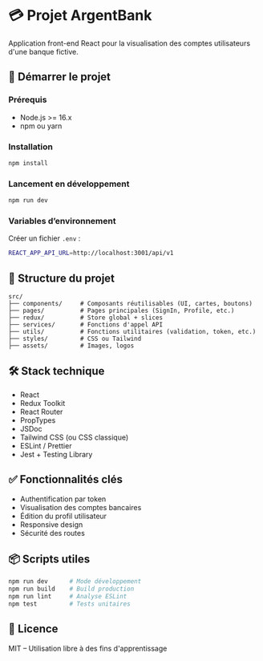 # 💳 Projet ArgentBank

Application front-end React pour la visualisation des comptes utilisateurs d'une banque fictive.

## 🚀 Démarrer le projet

### Prérequis

- Node.js >= 16.x
- npm ou yarn

### Installation

```bash
npm install
```

### Lancement en développement

```bash
npm run dev
```

### Variables d’environnement

Créer un fichier `.env` :

```bash
REACT_APP_API_URL=http://localhost:3001/api/v1
```

## 📁 Structure du projet

```
src/
├── components/     # Composants réutilisables (UI, cartes, boutons)
├── pages/          # Pages principales (SignIn, Profile, etc.)
├── redux/          # Store global + slices
├── services/       # Fonctions d'appel API
├── utils/          # Fonctions utilitaires (validation, token, etc.)
├── styles/         # CSS ou Tailwind
├── assets/         # Images, logos
```

## 🛠 Stack technique

- React
- Redux Toolkit
- React Router
- PropTypes
- JSDoc
- Tailwind CSS (ou CSS classique)
- ESLint / Prettier
- Jest + Testing Library

## ✅ Fonctionnalités clés

- Authentification par token
- Visualisation des comptes bancaires
- Édition du profil utilisateur
- Responsive design
- Sécurité des routes

## 📦 Scripts utiles

```bash
npm run dev      # Mode développement
npm run build    # Build production
npm run lint     # Analyse ESLint
npm test         # Tests unitaires
```

## 📝 Licence

MIT – Utilisation libre à des fins d'apprentissage
